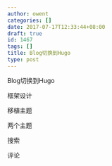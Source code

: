```yaml
---
author: owent
categories: []
date: 2017-07-17T12:33:44+08:00
draft: true
id: 1467
tags: []
title: Blog切换到Hugo
type: post
---
```


Blog切换到Hugo

框架设计

移植主题

两个主题

搜索

评论